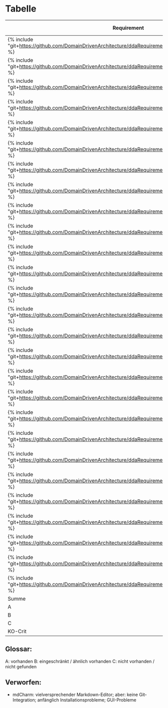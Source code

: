 # Tabelle

|Requirement   |KO-Krit?|Atom||Gitbook-Editor|Haroopad|
|---|---|---|---|---|---|
|{% include "git+https://github.com/DomainDrivenArchitecture/ddaRequirement.git/de/requirements/req0200.md" %}   |x   |A   |   |   |   
|{% include "git+https://github.com/DomainDrivenArchitecture/ddaRequirement.git/de/requirements/req0201.md" %}   |   |B   |   |   |   
|{% include "git+https://github.com/DomainDrivenArchitecture/ddaRequirement.git/de/requirements/req0202.md" %}   |x   |A   |   |   |   
|{% include "git+https://github.com/DomainDrivenArchitecture/ddaRequirement.git/de/requirements/req0203.md" %}   |x   |A   |   |   |   
|{% include "git+https://github.com/DomainDrivenArchitecture/ddaRequirement.git/de/requirements/req0204.md" %}   |   |C   |   |   |   
|{% include "git+https://github.com/DomainDrivenArchitecture/ddaRequirement.git/de/requirements/req0205.md" %}   |   |A   |   |   |   
|{% include "git+https://github.com/DomainDrivenArchitecture/ddaRequirement.git/de/requirements/req0226.md" %}   |   |A   |   |   |   
|{% include "git+https://github.com/DomainDrivenArchitecture/ddaRequirement.git/de/requirements/req0206.md" %}   |x   |A   |   |   |   
|{% include "git+https://github.com/DomainDrivenArchitecture/ddaRequirement.git/de/requirements/req0207.md" %}   |x   |C   |   |   |   
|{% include "git+https://github.com/DomainDrivenArchitecture/ddaRequirement.git/de/requirements/req0208.md" %}   |x   |A   |   |   |   
|{% include "git+https://github.com/DomainDrivenArchitecture/ddaRequirement.git/de/requirements/req0209.md" %}   |   |B   |   |   |   
|{% include "git+https://github.com/DomainDrivenArchitecture/ddaRequirement.git/de/requirements/req0210.md" %}   |   |B   |   |   |   
|{% include "git+https://github.com/DomainDrivenArchitecture/ddaRequirement.git/de/requirements/req0211.md" %}   |   |C   |   |   |   
|{% include "git+https://github.com/DomainDrivenArchitecture/ddaRequirement.git/de/requirements/req0212.md" %}   |x   |A   |   |   |   
|{% include "git+https://github.com/DomainDrivenArchitecture/ddaRequirement.git/de/requirements/req0213.md" %}   |x   |B   |   |   |   
|{% include "git+https://github.com/DomainDrivenArchitecture/ddaRequirement.git/de/requirements/req0214.md" %}   |x   |A   |   |   |   
|{% include "git+https://github.com/DomainDrivenArchitecture/ddaRequirement.git/de/requirements/req0215.md" %}   |   |C   |   |   |   
|{% include "git+https://github.com/DomainDrivenArchitecture/ddaRequirement.git/de/requirements/req0216.md" %}   |x   |A   |   |   |   
|{% include "git+https://github.com/DomainDrivenArchitecture/ddaRequirement.git/de/requirements/req0217.md" %}   |x   |A   |   |   |   
|{% include "git+https://github.com/DomainDrivenArchitecture/ddaRequirement.git/de/requirements/req0218.md" %}   |   |A   |   |   |   
|{% include "git+https://github.com/DomainDrivenArchitecture/ddaRequirement.git/de/requirements/req0219.md" %}   |   |A   |   |   |   
|{% include "git+https://github.com/DomainDrivenArchitecture/ddaRequirement.git/de/requirements/req0220.md" %}   |   |B   |   |   |   
|{% include "git+https://github.com/DomainDrivenArchitecture/ddaRequirement.git/de/requirements/req0221.md" %}   |x   |B   |   |   |   
|{% include "git+https://github.com/DomainDrivenArchitecture/ddaRequirement.git/de/requirements/req0222.md" %}   |x   |A   |   |   |   
|{% include "git+https://github.com/DomainDrivenArchitecture/ddaRequirement.git/de/requirements/req0223.md" %}   |   |A   |   |   |   
|{% include "git+https://github.com/DomainDrivenArchitecture/ddaRequirement.git/de/requirements/req0224.md" %}   |x   |B   |   |   |   
|{% include "git+https://github.com/DomainDrivenArchitecture/ddaRequirement.git/de/requirements/req0225.md" %}   |x   |A   |   |   |   
|Summe  |      |   |   |   |
|A  |   |16      |   |   |
|B  |   |7      |   |   |
|C  |   |4      |   |   |
|KO-Crit  |   |14/15      |   |   |




## Glossar:
A: vorhanden
B: eingeschränkt / ähnlich vorhanden
C: nicht vorhanden / nicht gefunden

## Verworfen:
* mdCharm: vielversprechender Markdown-Editor; aber: keine Git-Integration; anfänglich Installationsprobleme; GUI-Probleme









